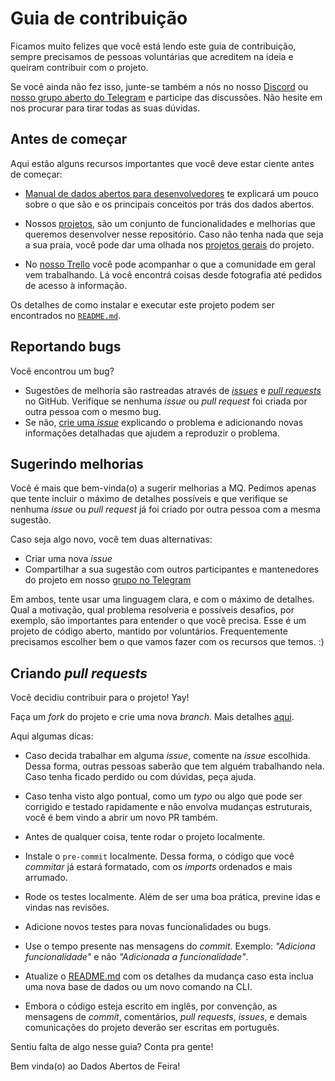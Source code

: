 # Guia de contribuição

Ficamos muito felizes que você está lendo este guia de contribuição, sempre precisamos
de pessoas voluntárias que acreditem na ideia e queiram contribuir com o projeto.

Se você ainda não fez isso, junte-se também a nós no nosso [Discord](https://discord.gg/z77MaC) ou [nosso grupo aberto do Telegram](https://t.me/joinchat/DRT0JBcy-RUk2GJZCnH3Fg)
e participe das discussões. Não hesite em nos procurar para tirar todas as suas dúvidas.

## Antes de começar

Aqui estão alguns recursos importantes que você deve estar ciente antes de começar:

- [Manual de dados abertos para desenvolvedores](https://www.w3c.br/pub/Materiais/PublicacoesW3C/manual_dados_abertos_desenvolvedores_web.pdf)
te explicará um pouco sobre o que são e os principais conceitos por trás dos dados abertos.

- Nossos [projetos](https://github.com/DadosAbertosDeFeira/maria-quiteria/projects),
são um conjunto de funcionalidades e melhorias que queremos desenvolver nesse repositório.
Caso não tenha nada que seja a sua praia, você pode dar uma olhada nos
[projetos gerais](https://github.com/orgs/DadosAbertosDeFeira/projects) do projeto.

- No [nosso Trello](https://trello.com/b/E8v20MFs/dados-abertos-de-feira) você pode
acompanhar o que a comunidade em geral vem trabalhando. Lá você encontrá coisas desde
fotografia até pedidos de acesso à informação.

Os detalhes de como instalar e executar este projeto podem ser encontrados no
[`README.md`](https://github.com/DadosAbertosDeFeira/maria-quiteria/blob/master/README.md).

## Reportando bugs

Você encontrou um bug?

* Sugestões de melhoria são rastreadas através de [_issues_](https://guides.github.com/features/issues/)
e [_pull requests_](https://guides.github.com/activities/hello-world/#pr) no GitHub.
Verifique se nenhuma _issue_ ou _pull request_ foi criada por outra pessoa com o mesmo bug.
* Se não, [crie uma _issue_](https://github.com/DadosAbertosDeFeira/maria-quiteria/issues/new)
explicando o problema e adicionando novas informações detalhadas que ajudem
a reproduzir o problema.

## Sugerindo melhorias

Você é mais que bem-vinda(o) a sugerir melhorias a MQ. Pedimos apenas que tente incluir o
máximo de detalhes possíveis e que verifique se nenhuma _issue_ ou _pull request_ já foi
criado por outra pessoa com a mesma sugestão.

Caso seja algo novo, você tem duas alternativas:

- Criar uma nova _issue_
- Compartilhar a sua sugestão com outros participantes e mantenedores do projeto em nosso
[grupo no Telegram](https://t.me/joinchat/DRT0JBcy-RUk2GJZCnH3Fg)

Em ambos, tente usar uma linguagem clara, e com o máximo de detalhes. Qual a motivação,
qual problema resolveria e possíveis desafios, por exemplo, são importantes para entender
o que você precisa. Esse é um projeto de código aberto, mantido por voluntários.
Frequentemente precisamos escolher bem o que vamos fazer com os recursos que temos. :)

## Criando _pull requests_

Você decidiu contribuir para o projeto! Yay!

Faça um _fork_ do projeto e crie uma nova _branch_.
Mais detalhes [aqui](https://help.github.com/pt/enterprise/2.17/user/github/collaborating-with-issues-and-pull-requests/creating-a-pull-request-from-a-fork).

Aqui algumas dicas:

* Caso decida trabalhar em alguma _issue_, comente na _issue_ escolhida. Dessa forma,
outras pessoas saberão que tem alguém trabalhando nela. Caso tenha ficado perdido ou com
dúvidas, peça ajuda.

* Caso tenha visto algo pontual, como um _typo_ ou algo que pode ser corrigido e testado
rapidamente e não envolva mudanças estruturais, você é bem vindo a abrir um novo PR também.

* Antes de qualquer coisa, tente rodar o projeto localmente.

* Instale o `pre-commit` localmente. Dessa forma, o código que você _commitar_ já estará
formatado, com os _imports_ ordenados e mais arrumado.

* Rode os testes localmente. Além de ser uma boa prática, previne idas e vindas nas
revisões.

* Adicione novos testes para novas funcionalidades ou bugs.

* Use o tempo presente nas mensagens do _commit_. Exemplo: _"Adiciona funcionalidade"_
e não _"Adicionada a funcionalidade"_.

* Atualize o [README.md](https://github.com/DadosAbertosDeFeira/maria-quiteria/blob/master/README.md)
com os detalhes da mudança caso esta inclua uma nova base de dados ou um novo comando na CLI.

* Embora o código esteja escrito em inglês, por convenção, as mensagens de _commit_,
comentários, _pull requests_, _issues_, e demais comunicações do projeto deverão ser
escritas em português.

Sentiu falta de algo nesse guia? Conta pra gente!

Bem vinda(o) ao Dados Abertos de Feira!
